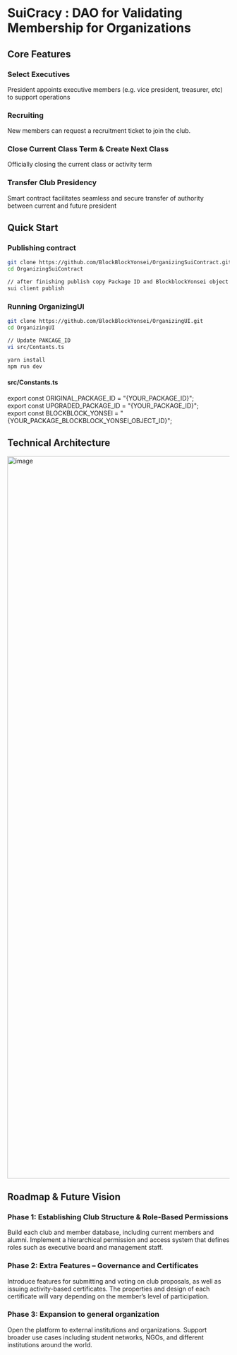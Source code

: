 # SuiCracy : DAO for Validating Membership for Organizations

## Core Features 
### Select Executives
President appoints executive members (e.g. vice president, treasurer, etc) to support operations

### Recruiting
New members can request a recruitment ticket to join the club.

### Close Current Class Term & Create Next Class
Officially closing the current class or activity term

### Transfer Club Presidency
Smart contract facilitates seamless and secure transfer of authority between current and future president

## Quick Start
### Publishing contract
``` bash
git clone https://github.com/BlockBlockYonsei/OrganizingSuiContract.git
cd OrganizingSuiContract

// after finishing publish copy Package ID and BlockblockYonsei object ID
sui client publish
```
### Running OrganizingUI
``` bash
git clone https://github.com/BlockBlockYonsei/OrganizingUI.git
cd OrganizingUI

// Update PAKCAGE_ID
vi src/Contants.ts

yarn install
npm run dev
```
#### src/Constants.ts
export const ORIGINAL_PACKAGE_ID = "{YOUR_PACKAGE_ID}"; <br/>
export const UPGRADED_PACKAGE_ID = "{YOUR_PACKAGE_ID}"; <br/>
export const BLOCKBLOCK_YONSEI = "{YOUR_PACKAGE_BLOCKBLOCK_YONSEI_OBJECT_ID}"; <br/>

## Technical Architecture
<img width="1636" alt="image" src="https://github.com/user-attachments/assets/191249a6-d4d8-4a0d-b383-2a765e8a237a" />


## Roadmap & Future Vision
### Phase 1:  Establishing Club Structure & Role-Based Permissions
Build each club and member database, including current members and alumni. Implement a hierarchical permission and access system that defines roles such as executive board and management staff.

### Phase 2: Extra Features – Governance and Certificates
Introduce features for submitting and voting on club proposals, as well as issuing activity-based certificates. The properties and design of each certificate will vary depending on the member’s level of participation.

### Phase 3: Expansion to general organization 
Open the platform to external institutions and organizations. Support broader use cases including student networks, NGOs, and different institutions around the world. 
